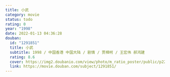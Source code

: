 ```yaml
---
title: 小武
category: movie
status: todo
rating: 0
year: "1998"
date: 2022-01-13 04:36:28
douban:
  id: "1291851"
  title: 小武
  subtitle: 1998 / 中国香港 中国大陆 / 剧情 / 贾樟柯 / 王宏伟 郝鸿建
  rating: 8.6
  cover: https://img2.doubanio.com/view/photo/m_ratio_poster/public/p2274317161.jpg
  link: https://movie.douban.com/subject/1291851/
---
```


